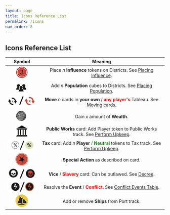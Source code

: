 ```yaml
---
layout: page
title: Icons Reference List
permalink: /icons
nav_order: 8
---
```

## Icons Reference List

| Symbol | Meaning |
| :---: | :---: |
| ![Influence](/img/icons/influence.png) | Place *n* **Influence** tokens on Districts. See [Placing Influence](/1819rulebook/important-concepts#placing-influence). |
| ![Populate](/img/icons/immigrants.png) | Add *n* **Population** cubes to Districts. See [Placing Population](/1819rulebook/important-concepts#placing-population). |
| ![Move](/img/icons/move.png) | **Move** *n* cards in **your own** / <span style="color:red"><strong>any player's</strong></span> Tableau. See [Moving cards](/1819rulebook/important-concepts#moving-cards). |
| ![Wealth](/img/icons/wealth.png) | Gain *x* amount of **Wealth**. |
| ![Public Work](/img/icons/public_works.png) | **Public Works** card: Add Player token to Public Works track. See [Perform Upkeep](/1819rulebook/sequence-of-play#4-perform-upkeep). |
| ![Tax and Philanthropy](/img/icons/tax_philanthropy.png) | **Tax** card: Add *n* **Player** / <span style="color:green"><strong>Neutral</strong></span> tokens to Tax track. See [Perform Upkeep](/1819rulebook/sequence-of-play#4-perform-upkeep). |
| ![Special](/img/icons/special.png) | **Special Action** as described on card. |
| ![Vice and Slavery](/img/icons/vice_slavery.png) | **Vice** / <span style="color:red"><strong>Slavery</strong></span> card: Can be outlawed. See [Decree](/1819rulebook/decree).  |
| ![Instant and Conflict](/img/icons/instant_conflict.png) | Resolve the **Event** / <span style="color:red"><strong>Conflict</strong></span>. See [Conflict Events Table](/1819rulebook/conflict-events-table). |
| ![Ship](/img/icons/add_ship.png) | Add or remove **Ships** from Port track. |